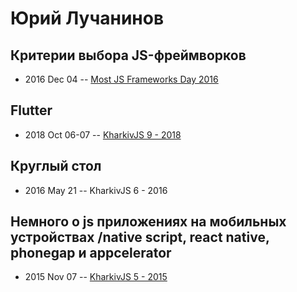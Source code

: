 # Юрий Лучанинов

## Критерии выбора JS-фреймворков
- 2016 Dec 04 -- [Most JS Frameworks Day 2016](https://frameworksdays.com/event/most-js-fwdays-2016/review/criteria-of-js-frameworks)    
## Flutter
- 2018 Oct 06-07 -- [KharkivJS 9 - 2018](https://www.youtube.com/watch?v=Y3kk4Qu79Qc)    
## Круглый стол
- 2016 May 21 -- KharkivJS 6 - 2016    
## Немного о js приложениях на мобильных устройствах &#x2F;native script, react native, phonegap и appcelerator
- 2015 Nov 07 -- [KharkivJS 5 - 2015](https://www.youtube.com/watch?v=ZDH_N0bdDrM)    

